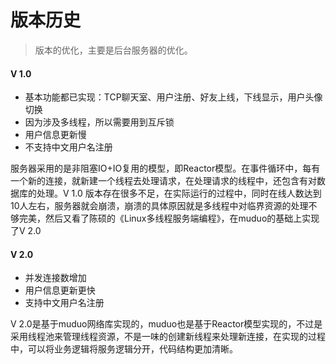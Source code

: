 # 版本历史

> 版本的优化，主要是后台服务器的优化。

#### V 1.0

- 基本功能都已实现：TCP聊天室、用户注册、好友上线，下线显示，用户头像切换
- 因为涉及多线程，所以需要用到互斥锁
- 用户信息更新慢
- 不支持中文用户名注册

服务器采用的是非阻塞IO+IO复用的模型，即Reactor模型。在事件循环中，每有一个新的连接，就新建一个线程去处理请求，在处理请求的线程中，还包含有对数据库的处理。V 1.0 版本存在很多不足，在实际运行的过程中，同时在线人数达到10人左右，服务器就会崩溃，崩溃的具体原因就是多线程中对临界资源的处理不够完美，然后又看了陈硕的《Linux多线程服务端编程》，在muduo的基础上实现了V 2.0

#### V 2.0

- 并发连接数增加
- 用户信息更新更快
- 支持中文用户名注册

V 2.0是基于muduo网络库实现的，muduo也是基于Reactor模型实现的，不过是采用线程池来管理线程资源，不是一味的创建新线程来处理新连接，在实现的过程中，可以将业务逻辑将服务逻辑分开，代码结构更加清晰。



